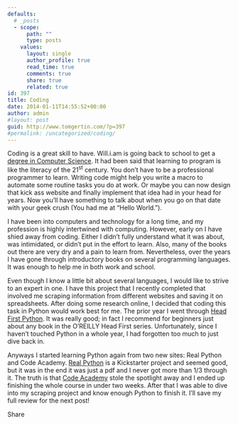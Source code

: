 ```yaml
---
defaults:
  # _posts
  - scope:
      path: ""
      type: posts
    values:
      layout: single
      author_profile: true
      read_time: true
      comments: true
      share: true
      related: true
id: 397
title: Coding
date: 2014-01-11T14:55:52+00:00
author: admin
#layout: post
guid: http://www.tomgertin.com/?p=397
#permalink: /uncategorized/coding/
---
```

Coding is a great skill to have. Will.i.am is going back to school to get a [degree in Computer Science](http://www.ctvnews.ca/entertainment/will-i-am-is-going-back-to-school-to-study-computer-science-1.1242965). It had been said that learning to program is like the literacy of the 21<sup>st</sup> century. You don’t have to be a professional programmer to learn. Writing code might help you write a macro to automate some routine tasks you do at work. Or maybe you can now design that kick ass website and finally implement that idea had in your head for years. Now you’ll have something to talk about when you go on that date with your geek crush (You had me at “Hello World.”).

I have been into computers and technology for a long time, and my profession is highly intertwined with computing. However, early on I have shied away from coding. Either I didn’t fully understand what it was about, was intimidated, or didn’t put in the effort to learn. Also, many of the books out there are very dry and a pain to learn from. Nevertheless, over the years I have gone through introductory books on several programming languages. It was enough to help me in both work and school.

Even though I know a little bit about several languages, I would like to strive to an expert in one. I have this project that I recently completed that involved me scraping information from different websites and saving it on spreadsheets. After doing some research online, I decided that coding this task in Python would work best for me. The prior year I went through [Head First Python](http://www.headfirstlabs.com/books/hfpython/). It was really good; in fact I recommend for beginners just about any book in the O’REILLY Head First series. Unfortunately, since I haven’t touched Python in a whole year, I had forgotten too much to just dive back in.

Anyways I started learning Python again from two new sites: Real Python and Code Academy. [Real Python](http://www.realpython.com/) is a Kickstarter project and seemed good, but it was in the end it was just a pdf and I never got more than 1/3 through it. The truth is that [Code Academy](http://www.codecademy.com/tracks/python) stole the spotlight away and I ended up finishing the whole course in under two weeks. After that I was able to dive into my scraping project and know enough Python to finish it. I’ll save my full review for the next post!

<div class="addtoany_share_save_container addtoany_content_bottom">
  <div class="a2a_kit a2a_kit_size_32 addtoany_list a2a_target" id="wpa2a_68">
    <a class="a2a_dd addtoany_share_save" href="https://www.addtoany.com/share_save"><img src="http://www.tomgertin.com/blog/wp-content/plugins/add-to-any/share_save_171_16.png" width="171" height="16" alt="Share" /></a>
  </div>
</div>